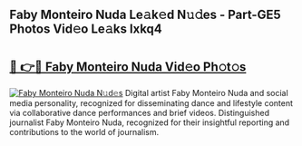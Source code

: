 ## Faby Monteiro Nuda Le𝚊k𝚎d N𝚞𝚍es - Part-GE5 Photos Vid𝚎o Le𝚊ks lxkq4

# <h2><a href="http://fbc0rva.evod.top/?m=Faby+Monteiro+Nuda">🔗 👉🔴 Faby Monteiro Nuda Vid𝚎o Ph𝚘t𝚘s</a></h2>

[![Faby Monteiro Nuda N𝚞d𝚎s](https://i.imgur.com/8V9OHl7.gif)](http://fbc0rva.evod.top/?m=Faby+Monteiro+Nuda)
Digital artist Faby Monteiro Nuda and social media personality, recognized for disseminating dance and lifestyle content via collaborative dance performances and brief videos. Distinguished journalist Faby Monteiro Nuda, recognized for their insightful reporting and contributions to the world of journalism. 
